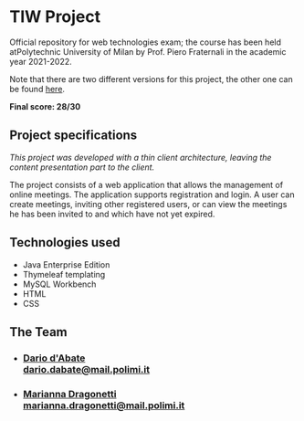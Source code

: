 # TIW Project
<p>Official repository for web technologies exam; the course has been held atPolytechnic University of Milan by Prof. Piero Fraternali in the academic year 2021-2022.</p>
<p>Note that there are two different versions for this project, the other one can be found <a href="https://github.com/DariodAbate/TIW-Project-RIA-2022">here</a>.</p>
<b>Final score: 28/30 </b>

## Project specifications
<p><em>This project was developed with a thin client architecture, leaving the content presentation part to the client.</em></p>

<p>The project consists of a web application that allows the management of online meetings. The application supports registration and login. A user can create meetings, inviting other registered users, or can view the meetings he has been invited to and which have not yet expired.</p>

## Technologies used

- Java Enterprise Edition
- Thymeleaf templating
- MySQL Workbench
- HTML
- CSS

## The Team

- ### [Dario d'Abate](https://github.com/DariodAbate)<br/>dario.dabate@mail.polimi.it
- ### [Marianna Dragonetti](https://github.com/Mariannadragonetti)<br/>marianna.dragonetti@mail.polimi.it


